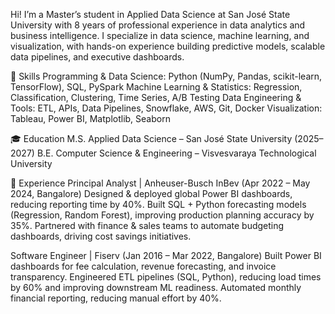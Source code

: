 Hi! I’m a Master’s student in Applied Data Science at San José State University with 8 years of professional experience in data analytics and business intelligence. I specialize in data science, machine learning, and visualization, with hands-on experience building predictive models, scalable data pipelines, and executive dashboards.

🔧 Skills
Programming & Data Science: Python (NumPy, Pandas, scikit-learn, TensorFlow), SQL, PySpark
Machine Learning & Statistics: Regression, Classification, Clustering, Time Series, A/B Testing
Data Engineering & Tools: ETL, APIs, Data Pipelines, Snowflake, AWS, Git, Docker
Visualization: Tableau, Power BI, Matplotlib, Seaborn

🎓 Education
M.S. Applied Data Science – San José State University (2025–2027)
B.E. Computer Science & Engineering – Visvesvaraya Technological University

💼 Experience
Principal Analyst | Anheuser-Busch InBev (Apr 2022 – May 2024, Bangalore)
Designed & deployed global Power BI dashboards, reducing reporting time by 40%.
Built SQL + Python forecasting models (Regression, Random Forest), improving production planning accuracy by 35%.
Partnered with finance & sales teams to automate budgeting dashboards, driving cost savings initiatives.

Software Engineer | Fiserv (Jan 2016 – Mar 2022, Bangalore)
Built Power BI dashboards for fee calculation, revenue forecasting, and invoice transparency.
Engineered ETL pipelines (SQL, Python), reducing load times by 60% and improving downstream ML readiness.
Automated monthly financial reporting, reducing manual effort by 40%.

